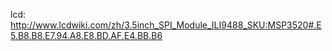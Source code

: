 lcd: http://www.lcdwiki.com/zh/3.5inch_SPI_Module_ILI9488_SKU:MSP3520#.E5.B8.B8.E7.94.A8.E8.BD.AF.E4.BB.B6